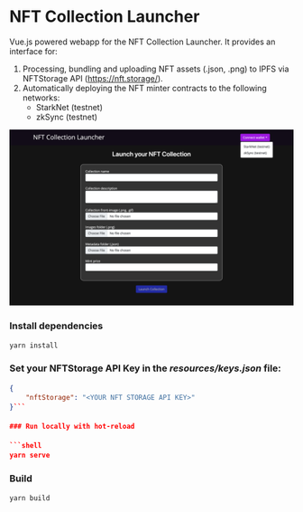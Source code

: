 # NFT Collection Launcher
Vue.js powered webapp for the NFT Collection Launcher. It provides an interface for:

1. Processing, bundling and uploading NFT assets (.json, .png) to IPFS via NFTStorage API (https://nft.storage/). 
2. Automatically deploying the NFT minter contracts to the following networks:
   - StarkNet (testnet)
   - zkSync (testnet)


![NFT Collection Launcher](/nft-collection-launcher.png?raw=true "NFT Collection Launcher")

### Install dependencies

```shell
yarn install
```

### Set your NFTStorage API Key in the *resources/keys.json* file:

```json
{
    "nftStorage": "<YOUR NFT STORAGE API KEY>"
}```

### Run locally with hot-reload

```shell
yarn serve
```


### Build

```shell
yarn build
```
